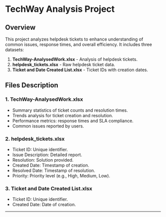 # TechWay Analysis Project

## Overview

This project analyzes helpdesk tickets to enhance understanding of common issues, response times, and overall efficiency. It includes three datasets:

1. **TechWay-AnalysedWork.xlsx** - Analysis of helpdesk tickets.
2. **helpdesk_tickets.xlsx** - Raw helpdesk ticket data.
3. **Ticket and Date Created List.xlsx** - Ticket IDs with creation dates.

## Files Description

### 1. TechWay-AnalysedWork.xlsx
- Summary statistics of ticket counts and resolution times.
- Trends analysis for ticket creation and resolution.
- Performance metrics: response times and SLA compliance.
- Common issues reported by users.

### 2. helpdesk_tickets.xlsx
- Ticket ID: Unique identifier.
- Issue Description: Detailed report.
- Resolution: Solution provided.
- Created Date: Timestamp of creation.
- Resolved Date: Timestamp of resolution.
- Priority: Priority level (e.g., High, Medium, Low).

### 3. Ticket and Date Created List.xlsx
- Ticket ID: Unique identifier.
- Created Date: Date of creation.

---
